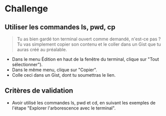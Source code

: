 # Challenge
## Utiliser les commandes ls, pwd, cp
> Tu as bien gardé ton terminal ouvert comme demandé, n'est-ce pas ? Tu vas simplement copier son contenu et le coller dans un Gist que tu auras créé au préalable.
* Dans le menu Édition en haut de la fenêtre du terminal, clique sur "Tout sélectionner").
* Dans le même menu, clique sur "Copier".
* Colle ceci dans un Gist, dont tu soumettras le lien.
## Critères de validation
* Avoir utilisé les commandes ls, pwd et cd, en suivant les exemples de l'étape "Explorer l'arborescence avec le terminal".
